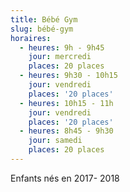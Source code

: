 ```yaml
---
title: Bébé Gym
slug: bébé-gym
horaires:
  - heures: 9h - 9h45
    jour: mercredi
    places: 20 places
  - heures: 9h30 - 10h15
    jour: vendredi
    places: '20 places'
  - heures: 10h15 - 11h
    jour: vendredi
    places: '20 places'
  - heures: 8h45 - 9h30
    jour: samedi
    places: 20 places
---
```

Enfants nés en 2017- 2018
